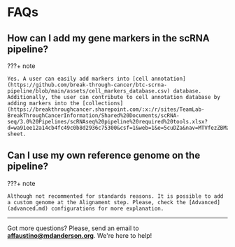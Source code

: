 # FAQs

## How can I add my gene markers in the scRNA pipeline?

???+ note

    Yes. A user can easily add markers into [cell annotation](https://github.com/break-through-cancer/btc-scrna-pipeline/blob/main/assets/cell_markers_database.csv) database. Additionally, the user can contribute to cell annotation database by adding markers into the [collections](https://breakthroughcancer.sharepoint.com/:x:/r/sites/TeamLab-BreakThroughCancerInformation/Shared%20Documents/scRNA-seq/3.0%20Pipelines/scRNAseq%20pipeline%20required%20tools.xlsx?d=wa91ee12a14cb4fc49c0b8d2936c75300&csf=1&web=1&e=5cuDZa&nav=MTVfezZBMzNGQkYzLTYxQjQtNEQ5RS05Rjg1LUYwMUUzQkYxNTE1OX0) sheet.

## Can I use my own reference genome on the pipeline?

???+ note

    Although not recommented for standards reasons. It is possible to add a custom genome at the Alignament step. Please, check the [Advanced](advanced.md) configurations for more explanation.

---

Got more questions? Please, send an email to **affaustino@mdanderson.org**. We're here to help!